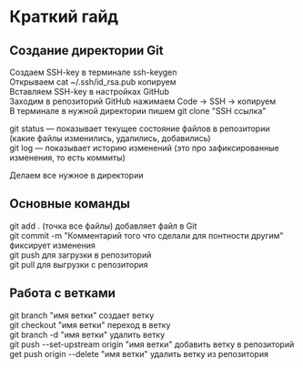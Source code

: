 # Краткий гайд
## Создание директории Git
Создаем SSH-key в терминале  ssh-keygen  
Открываем cat ~/.ssh/id_rsa.pub копируем  
Вставляем SSH-key в настройках GitHub  
Заходим в репозиторий GitHub нажимаем Code -> SSH -> копируем  
В терминале в нужной директории пишем git clone "SSH ссылка"  

git status — показывает текущее состояние файлов в репозитории (какие файлы изменились, удалились, добавились)  
git log — показывает историю изменений (это про зафиксированные изменения, то есть коммиты)

Делаем все нужное в директории 

## Основные команды
git add . (точка все файлы) добавляет файл в Git  
git commit -m "Комментарий того что сделали для понтности другим" фиксирует изменения  
git push для загрузки в репозиторий  
git pull для выгрузки с репозитория

## Работа с ветками  
git branch "имя ветки" создает ветку  
git checkout "имя ветки" переход в ветку  
git branch -d "имя ветки" удалить ветку  
git push --set-upstream origin "имя ветки" добавить ветку в репозиторий  
get push origin --delete "имя ветки" удалить ветку из репозитория  